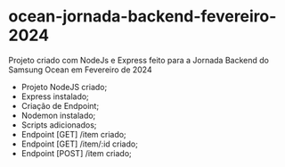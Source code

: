 # ocean-jornada-backend-fevereiro-2024

Projeto criado com NodeJs e Express feito para a Jornada Backend do Samsung Ocean em Fevereiro de 2024

- Projeto NodeJS criado;
- Express instalado;
- Criação de Endpoint;
- Nodemon instalado;
- Scripts adicionados;
- Endpoint [GET] /item criado;
- Endpoint [GET] /item/:id criado;
- Endpoint [POST] /item criado;